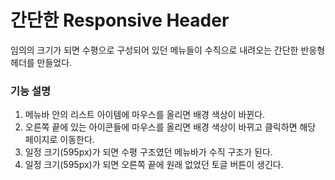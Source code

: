 # 간단한 Responsive Header

임의의 크기가 되면 수평으로 구성되어 있던 메뉴들이 수직으로 내려오는 간단한 반응형 헤더를 만들었다.

### 기능 설명

1. 메뉴바 안의 리스트 아이템에 마우스를 올리면 배경 색상이 바뀐다.
2. 오른쪽 끝에 있는 아이콘들에 마우스를 올리면 배경 색상이 바뀌고 클릭하면 해당 페이지로 이동한다.
3. 일정 크기(595px)가 되면 수평 구조였던 메뉴바가 수직 구조가 된다.
4. 일정 크기(595px)가 되면 오른쪽 끝에 원래 없었던 토글 버튼이 생긴다.
